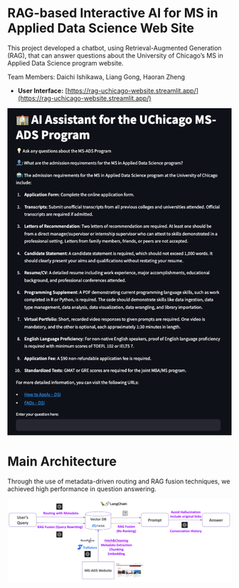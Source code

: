 # RAG-based Interactive AI for MS in Applied Data Science Web Site

This project developed a chatbot, using Retrieval-Augmented Generation (RAG), that can answer questions about the University of Chicago’s MS in Applied Data Science program website.

Team Members: Daichi Ishikawa, Liang Gong, Haoran Zheng

- **User Interface:** [https://rag-uchicago-website.streamlit.app/](https://rag-uchicago-website.streamlit.app/)

![UI](images/ui_sample.png)

# Main Architecture

Through the use of metadata-driven routing and RAG fusion techniques, we achieved high performance in question answering.

![main_architecture](images/main_architecture.png)